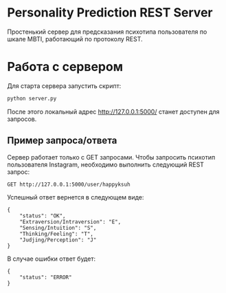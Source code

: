 # Personality Prediction REST Server

Простенький сервер для предсказания психотипа пользователя по шкале MBTI, работающий по протоколу REST.

# Работа с сервером

Для старта сервера запустить скрипт:

```sh
python server.py
```

После этого локальный адрес http://127.0.0.1:5000/ станет доступен для запросов.

## Пример запроса/ответа
Сервер работает только с GET запросами. Чтобы запросить психотип пользователя Instagram, необходимо выполнить следующий REST запрос:
```
GET http://127.0.0.1:5000/user/happyksuh
```

Успешный ответ вернется в следующем виде:
```
{
    "status": "OK",
	"Extraversion/Intraversion": "E",
	"Sensing/Intuition": "S",
	"Thinking/Feeling": "T",
	"Judjing/Perception": "J"
}
```
В случае ошибки ответ будет:
```
{
    "status": "ERROR"
}